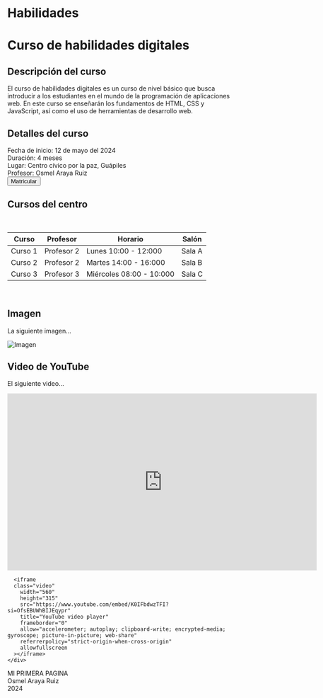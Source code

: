 # Habilidades
<html lang="en">
  <head>
    <meta charset="UTF-8" />
    <meta name="viewport" content="width=device-width, initial-scale=1.0" />
    <title>Curso habilidades digitales</title>
    <link rel="stylesheet" href="style.css" />
  </head>
  <body>
    <div class="title-set">
      <h1 id="title">Curso de habilidades digitales</h1>
    </div>
    <div class="container">
      <h2 id="subtitles">Descripci&oacute;n del curso</h2>
      <p>
        El curso de habilidades digitales es un curso de nivel b&aacute;sico que
        busca introducir a los estudiantes en el mundo de la programaci&oacute;n
        de aplicaciones web. En este curso se ense&ntilde;ar&aacute;n los
        fundamentos de HTML, CSS y JavaScript, as&iacute; como el uso de
        herramientas de desarrollo web.
      </p>
      <h2 id="subtitles">Detalles del curso</h2>
      <label class="bolds">Fecha de inicio: </label>
      <label>12 de mayo del 2024</label>
      <br />
      <label class="bolds">Duraci&oacute;n:</label> <label>4 meses</label>
      <br />
      <label class="bolds">Lugar:</label>
      <label>Centro c&iacute;vico por la paz, Gu&aacute;piles</label>
      <br />
      <label class="bolds">Profesor:</label>
      <label>Osmel Araya Ruiz</label>
      <br />
      <button
        onclick="window.location.href = 'formprueba.html';"
        class="button"
      >
        Matricular
      </button>
    </div>
    <div class="container">
      <h2 id="subtitles">Cursos del centro</h2>
      <br />
      <table class="table">
        <thead>
          <th>Curso</th>
          <th>Profesor</th>
          <th>Horario</th>
          <th>Sal&oacute;n</th>
        </thead>
        <tbody>
          <tr>
            <td>Curso 1</td>
            <td>Profesor 2</td>
            <td>Lunes 10:00 - 12:000</td>
            <td>Sala A</td>
          </tr>
          <tr>
            <td>Curso 2</td>
            <td>Profesor 2</td>
            <td>Martes 14:00 - 16:000</td>
            <td>Sala B</td>
          </tr>
          <tr>
            <td>Curso 3</td>
            <td>Profesor 3</td>
            <td>Mi&eacute;rcoles 08:00 - 10:000</td>
            <td>Sala C</td>
          </tr>
        </tbody>
      </table>
    </div>
    <br />
    <div class="container">
      <h2 id="subtitles">Imagen</h2>
      <p>La siguiente imagen...</p>
      <img class="img" src="https://images.pexels.com/photos/346529/pexels-photo-346529.jpeg?cs=srgb&dl=pexels-bri-schneiter-28802-346529.jpg&fm=jpg" alt="Imagen" />
    </div>
    <div class="container">
      <h2 id="subtitles">Video de YouTube</h2>
      <p>El siguiente video...</p>
      <iframe
        class="video"
        width="700"
        height="400"
        src="https://www.youtube.com/embed/A511-NEprEc?si=bSM5C3oaT-pSAWGa"
        title="YouTube video player"
        frameborder="0"
        allow="accelerometer; autoplay; clipboard-write; encrypted-media; gyroscope; picture-in-picture; web-share"
        referrerpolicy="strict-origin-when-cross-origin"
        allowfullscreen
      ></iframe>

      <iframe
      class="video"
        width="560"
        height="315"
        src="https://www.youtube.com/embed/K0IFbdwzTFI?si=OfsEBUWhBIJEqypr"
        title="YouTube video player"
        frameborder="0"
        allow="accelerometer; autoplay; clipboard-write; encrypted-media; gyroscope; picture-in-picture; web-share"
        referrerpolicy="strict-origin-when-cross-origin"
        allowfullscreen
      ></iframe>
    </div>
  </body>
</html>
<footer class="footer">
  <label>MI PRIMERA PAGINA</label>
  <br />
  <label>Osmel Araya Ruiz</label>
  <br />
  <label>2024</label>
</footer>
